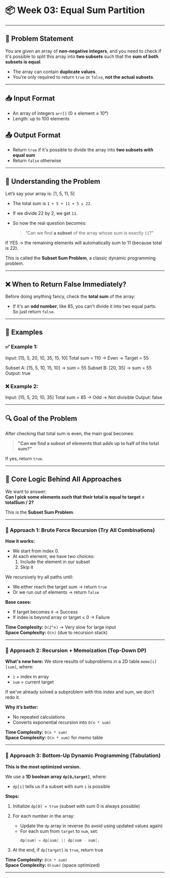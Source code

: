 
# 📦 Week 03: Equal Sum Partition

---

## 📘 Problem Statement

You are given an array of **non-negative integers**, and you need to check if it's possible to split this array into **two subsets** such that the **sum of both subsets is equal**.

- The array can contain **duplicate values**.
- You're only required to return `true` or `false`, **not the actual subsets**.

---

## 📥 Input Format

- An array of integers `arr[]` (0 ≤ element ≤ 10⁴)
- Length: up to 100 elements

## 📤 Output Format

- Return `true` if it's possible to divide the array into **two subsets with equal sum**
- Return `false` otherwise

---

## 🧠 Understanding the Problem

Let’s say your array is:
[1, 5, 11, 5]


- The total sum is `1 + 5 + 11 + 5 = 22`.
- If we divide 22 by 2, we get `11`.
- So now the real question becomes:
  
  > “Can we find **a subset** of the array whose sum is exactly `11`?”

If YES → the remaining elements will automatically sum to 11 (because total is 22).

This is called the **Subset Sum Problem**, a classic dynamic programming problem.

---

## ❌ When to Return False Immediately?

Before doing anything fancy, check the **total sum** of the array:

- If it's an **odd number**, like 85, you can't divide it into two equal parts.  
  So just return `false`.

---

## 🧪 Examples

### ✅ Example 1:
Input: [15, 5, 20, 10, 35, 15, 10]
Total sum = 110 → Even → Target = 55

Subset A: [15, 5, 10, 15, 10] → sum = 55
Subset B: [20, 35] → sum = 55
Output: true


### ❌ Example 2:
Input: [15, 5, 20, 10, 35]
Total sum = 85 → Odd → Not divisible
Output: false


---

## 🔍 Goal of the Problem

After checking that total sum is even, the main goal becomes:

> **"Can we find a subset of elements that adds up to half of the total sum?"**

If yes, return `true`.

---

## 🧠 Core Logic Behind All Approaches

We want to answer:  
**Can I pick some elements such that their total is equal to target = totalSum / 2?**

This is the **Subset Sum Problem**.

---



### 🔸 Approach 1: Brute Force Recursion (Try All Combinations)

**How it works:**
- We start from index 0.
- At each element, we have two choices:
  1. Include the element in our subset
  2. Skip it

We recursively try all paths until:
- We either reach the target sum → return `true`
- Or we run out of elements → return `false`

**Base cases:**
- If target becomes `0` → Success
- If index is beyond array or target < 0 → Failure

**Time Complexity:** `O(2^n)` → Very slow for large input  
**Space Complexity:** `O(n)` (due to recursion stack)


---

### 🔸 Approach 2: Recursion + Memoization (Top-Down DP)

**What's new here:**
We store results of subproblems in a 2D table `memo[i][sum]`, where:
- `i` = index in array
- `sum` = current target

If we’ve already solved a subproblem with this index and sum, we don’t redo it.

**Why it’s better:**
- No repeated calculations
- Converts exponential recursion into `O(n * sum)`

**Time Complexity:** `O(n * sum)`  
**Space Complexity:** `O(n * sum)` for memo table


---

### 🔸 Approach 3: Bottom-Up Dynamic Programming (Tabulation)

**This is the most optimized version.**

We use a **1D boolean array `dp[0…target]`**, where:
- `dp[i]` tells us if a subset with sum `i` is possible

**Steps:**
1. Initialize `dp[0] = true` (subset with sum 0 is always possible)
2. For each number in the array:
   - Update the `dp` array in reverse (to avoid using updated values again)
   - For each sum from `target` to `num`, set:
     ```java
     dp[sum] = dp[sum] || dp[sum - num];
     ```

3. At the end, if `dp[target]` is `true`, return true

**Time Complexity:** `O(n * sum)`  
**Space Complexity:** `O(sum)` (space optimized)


---

